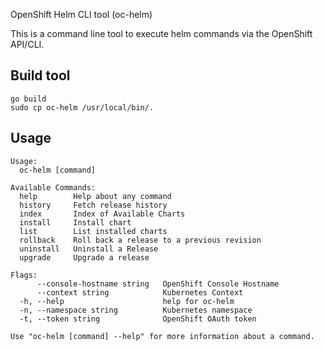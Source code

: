 OpenShift Helm CLI tool (oc-helm)

This is a command line tool to execute helm commands via the OpenShift API/CLI.

## Build tool

```shell
go build
sudo cp oc-helm /usr/local/bin/.
```

## Usage

```shell
Usage:
  oc-helm [command]

Available Commands:
  help        Help about any command
  history     Fetch release history
  index       Index of Available Charts
  install     Install chart
  list        List installed charts
  rollback    Roll back a release to a previous revision
  uninstall   Uninstall a Release
  upgrade     Upgrade a release

Flags:
      --console-hostname string   OpenShift Console Hostname
      --context string            Kubernetes Context
  -h, --help                      help for oc-helm
  -n, --namespace string          Kubernetes namespace
  -t, --token string              OpenShift OAuth token

Use "oc-helm [command] --help" for more information about a command.
```

